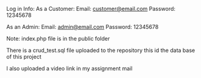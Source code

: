 Log in Info:
  As a Customer:
  Email: customer@email.com
  Password: 12345678
  
 As an Admin:
   Email: admin@email.com
   Password: 12345678
   
  
Note:
index.php file is in the public folder

There is a crud_test.sql file uploaded to the repository this id the data base of this project

I also uploaded a video link in my assignment mail
